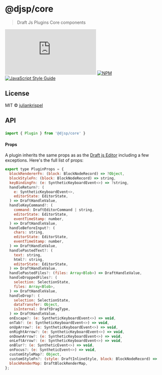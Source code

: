 # @djsp/core

> Draft Js Plugins Core components

![file size](http://img.badgesize.io/https://unpkg.com/@djsp/core/dist/index.js?label=size&style=flat-square)
[![NPM](https://img.shields.io/npm/v/@djsp/core.svg)](https://www.npmjs.com/package/@djsp/core) [![JavaScript Style Guide](https://img.shields.io/badge/code_style-standard-brightgreen.svg)](https://standardjs.com)

## License

MIT © [juliankrispel](https://github.com/juliankrispel)


## API

### <Plugin />

```jsx
import { Plugin } from '@djsp/core' }
```

#### Props
A plugin inherits the same props as as the [Draft js Editor](https://draftjs.org/docs/api-reference-editor) including a few exceptions. Here's the full list of props:
```jsx
export type PluginProps = {
  blockRendererFn: (block: BlockNodeRecord) => ?Object,
  blockStyleFn: (block: BlockNodeRecord) => string,
  keyBindingFn: (e: SyntheticKeyboardEvent<>) => ?string,
  handleReturn?: (
    e: SyntheticKeyboardEvent<>,
    editorState: EditorState,
  ) => DraftHandleValue,
  handleKeyCommand?: (
    command: DraftEditorCommand | string,
    editorState: EditorState,
    eventTimeStamp: number,
  ) => DraftHandleValue,
  handleBeforeInput?: (
    chars: string,
    editorState: EditorState,
    eventTimeStamp: number,
  ) => DraftHandleValue,
  handlePastedText?: (
    text: string,
    html?: string,
    editorState: EditorState,
  ) => DraftHandleValue,
  handlePastedFiles?: (files: Array<Blob>) => DraftHandleValue,
  handleDroppedFiles?: (
    selection: SelectionState,
    files: Array<Blob>,
  ) => DraftHandleValue,
  handleDrop?: (
    selection: SelectionState,
    dataTransfer: Object,
    isInternal: DraftDragType,
  ) => DraftHandleValue,
  onEscape?: (e: SyntheticKeyboardEvent<>) => void,
  onTab?: (e: SyntheticKeyboardEvent<>) => void,
  onUpArrow?: (e: SyntheticKeyboardEvent<>) => void,
  onRightArrow?: (e: SyntheticKeyboardEvent<>) => void,
  onDownArrow?: (e: SyntheticKeyboardEvent<>) => void,
  onLeftArrow?: (e: SyntheticKeyboardEvent<>) => void,
  onBlur?: (e: SyntheticEvent<>) => void,
  onFocus?: (e: SyntheticEvent<>) => void,
  customStyleMap?: Object,
  customStyleFn?: (style: DraftInlineStyle, block: BlockNodeRecord) => ?Object,
  blockRenderMap: DraftBlockRenderMap,
};
```

